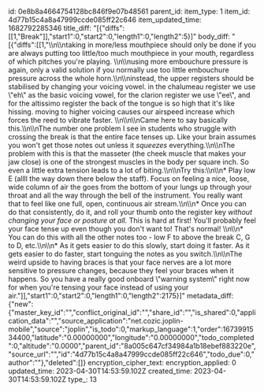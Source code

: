 id: 0e8b8a4664754128bc846f9e07b48561
parent_id: 
item_type: 1
item_id: 4d77b15c4a8a47999ccde085ff22c646
item_updated_time: 1682792285346
title_diff: "[{\"diffs\":[[1,\"Break\"]],\"start1\":0,\"start2\":0,\"length1\":0,\"length2\":5}]"
body_diff: "[{\"diffs\":[[1,\"\\\n\\\ntaking in more/less mouthpiece should only be done if you are always putting too little/too much mouthpiece in your mouth, regardless of which pitches you're playing. \\\n\\\nusing more embouchure pressure is again, only a valid solution if you normally use too little embouchure pressure across the whole horn.\\\n\\\ninstead, the upper registers should be stabilised by changing your voicing vowel. in the chalumeau register we use \\\"eh\\\" as the basic voicing vowel, for the clarion register we use \\\"ee\\\", and for the altissimo register the back of the tongue is so high that it's like hissing. moving to higher voicing causes our airspeed increase which forces the reed to vibrate faster. \\\n\\\n\\\nCame here to say basically this.\\\n\\\nThe number one problem I see in students who struggle with crossing the break is that the entire face tenses up. Like your brain assumes you won't get those notes out unless it *squeezes* everything.\\\n\\\nThe problem with this is that the masseter (the cheek muscle that makes your jaw close) is one of the strongest muscles in the body per square inch. So even a little extra tension leads to a lot of biting.\\\n\\\nTry this:\\\n\\\n* Play low E (allll the way down there below the staff). Focus on feeling a nice, loose, wide column of air the goes from the bottom of your lungs up through your throat and all the way through the bell of the instrument. You really want that to feel like one full, open, continuous air stream.\\\n\\\n* Once you can do that consistently, do it, and roll your thumb onto the register key *without changing your face or posture at all.* This is hard at first! You'll probably feel your face tense up even though you don't want to! That's normal! \\\n\\\n* You can do this with all the other notes too - low F to above the break C, G to D, etc.\\\n\\\n* As it gets easier to do this slowly, start doing it faster. As it gets easier to do faster, start tonguing the notes as you switch.\\\n\\\nThe weird upside to having braces is that your face nerves are a lot more sensitive to pressure changes, because they feel your braces when it happens. So you have a really good onboard \\\"warning system\\\" right now for when you're tensing your face instead of using your air.\"]],\"start1\":0,\"start2\":0,\"length1\":0,\"length2\":2175}]"
metadata_diff: {"new":{"master_key_id":"","conflict_original_id":"","share_id":"","is_shared":0,"application_data":"","source_application":"net.cozic.joplin-mobile","source":"joplin","is_todo":0,"markup_language":1,"order":1673991534400,"latitude":"0.00000000","longitude":"0.00000000","todo_completed":0,"altitude":"0.0000","parent_id":"8a005c647cf34984a1b18ebef883220e","source_url":"","id":"4d77b15c4a8a47999ccde085ff22c646","todo_due":0,"author":""},"deleted":[]}
encryption_cipher_text: 
encryption_applied: 0
updated_time: 2023-04-30T14:53:59.102Z
created_time: 2023-04-30T14:53:59.102Z
type_: 13